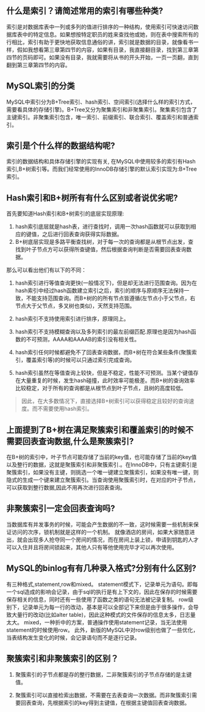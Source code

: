 ## 什么是索引？请简述常用的索引有哪些种类?

索引是对数据库表中一列或多列的值进行排序的一种结构，使用索引可快速访问数据库表中的特定信息。如果想按特定职员的姓来查找他或她，则在表中搜索所有的行相比，索引有助于更快地获取信息通俗的讲，索引就是数据的目录，就像看书一样，假如我想看第三章第四节的内容，如果有目录，我直接翻目录，找到第三章第四节的页码即可。如果没有目录，我就需要将从书的开头开始，一页一页翻，直到翻到第三章第四节的内容。

## MySQL索引的分类

MySQL中索引分为B+Tree索引、hash索引、空间索引(选择什么样的索引方式，需要看具体的存储引擎)。B+Tree又分为聚集索引和非聚集索引。聚集索引包含了主键索引。非聚集索引包含，唯一索引、前缀索引、联合索引、覆盖索引和普通索引。

## 索引是个什么样的数据结构呢?

索引的数据结构和具体存储引擎的实现有关, 在MySQL中使用较多的索引有Hash索引,B+树索引等。而我们经常使用的InnoDB存储引擎的默认索引实现为:B+Tree索引。

## Hash索引和B+树所有有什么区别或者说优劣呢?

首先要知道Hash索引和B+树索引的底层实现原理:

1. hash索引底层就是hash表，进行查找时，调用一次hash函数就可以获取到相应的键值，之后进行回表查询获得实际数据。
1. B+树底层实现是多路平衡查找树，对于每一次的查询都是从根节点出发，查找到叶子节点方可以获得所查键值，然后根据查询判断是否需要回表查询数据。

那么可以看出他们有以下的不同：

1. hash索引进行等值查询更快(一般情况下)，但是却无法进行范围查询。因为在hash索引中经过hash函数建立索引之后，索引的顺序与原顺序无法保持一致，不能支持范围查询。而B+树的的所有节点皆遵循(左节点小于父节点，右节点大于父节点，多叉树也类似)，天然支持范围。

2. hash索引不支持使用索引进行排序，原理同上。

3. hash索引不支持模糊查询以及多列索引的最左前缀匹配.原理也是因为hash函数的不可预测，AAAA和AAAAB的索引没有相关性。

4. hash索引任何时候都避免不了回表查询数据，而B+树在符合某些条件(聚簇索引，覆盖索引等)的时候可以只通过索引完成查询。

5. hash索引虽然在等值查询上较快，但是不稳定，性能不可预测。当某个键值存在大量重复的时候，发生hash碰撞，此时效率可能极差。而B+树的查询效率比较稳定，对于所有的查询都是从根节点到叶子节点，且树的高度较低。
> 因此，在大多数情况下，直接选择B+树索引可以获得稳定且较好的查询速度。而不需要使用hash索引。


## 上面提到了B+树在满足聚簇索引和覆盖索引的时候不需要回表查询数据,什么是聚簇索引?

在B+树的索引中，叶子节点可能存储了当前的key值，也可能存储了当前的key值以及整行的数据，这就是聚簇索引和非聚簇索引.。在InnoDB中，只有主键索引是聚簇索引，如果没有主键，则挑选一个唯一键建立聚簇索引，如果没有唯一键，则隐式的生成一个键来建立聚簇索引。当查询使用聚簇索引时，在对应的叶子节点，可以获取到整行数据,因此不用再次进行回表查询。

## 非聚簇索引一定会回表查询吗?

当数据库有并发事务的时候，可能会产生数据的不一致，这时候需要一些机制来保证访问的次序，锁机制就是这样的一个机制。
就像酒店的房间，如果大家随意进出，就会出现多人抢夺同一个房间的情况，而在房间上装上锁，申请到钥匙的人才可以入住并且将房间锁起来，其他人只有等他使用完毕才可以再次使用。

## MySQL的binlog有有几种录入格式?分别有什么区别?

有三种格式,statement,row和mixed。
statement模式下，记录单元为语句。即每一个sql造成的影响会记录，由于sql的执行是有上下文的，因此在保存的时候需要保存相关的信息，同时还有一些使用了函数之类的语句无法被记录复制。
row级别下，记录单元为每一行的改动，基本是可以全部记下来但是由于很多操作，会导致大量行的改动(比如alter table)，因此这种模式的文件保存的信息太多，日志量太大。
mixed，一种折中的方案，普通操作使用statement记录，当无法使用statement的时候使用row。
此外，新版的MySQL中对row级别也做了一些优化，当表结构发生变化的时候，会记录语句而不是逐行记录。

## 聚簇索引和非聚簇索引的区别？

1. 聚簇索引的子节点都是存的整行数据，二非聚簇索引的子节点存储的是主键值。

2. 聚簇索引可以直接检索出数据，不需要在去表查询一次数据。而非聚簇索引需要回表查询，先根据索引的key得到主键值，在根据主键值回表查询数据。


